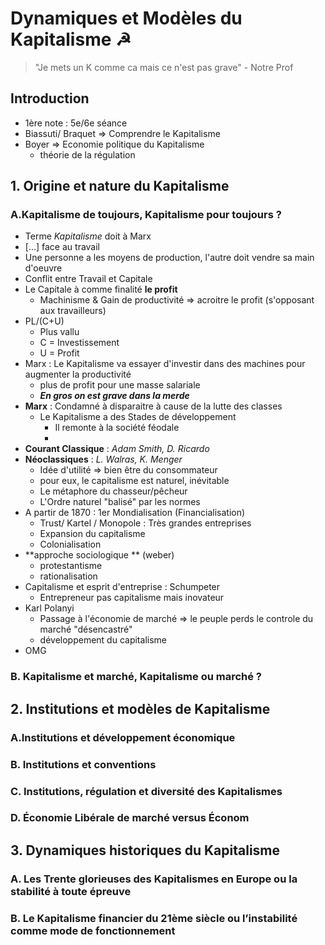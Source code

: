 # Dynamiques et Modèles du Kapitalisme ☭

> "Je mets un K comme ca mais ce n'est pas grave" - Notre Prof

## Introduction

- 1ère note : 5e/6e séance
- Biassuti/ Braquet => Comprendre le Kapitalisme
- Boyer => Economie politique du Kapitalisme
  - théorie de la régulation

## 1. Origine et nature du Kapitalisme 

### A.Kapitalisme de toujours, Kapitalisme pour toujours ? 

- Terme *Kapitalisme* doit à Marx
- [...] face au travail
- Une personne a les moyens de production,  l'autre doit vendre sa main d'oeuvre
- Conflit entre Travail et Capitale
- Le Capitale à comme finalité **le profit**
  - Machinisme & Gain de productivité => acroitre le profit (s'opposant aux travailleurs)
- PL/(C+U)
  - Plus vallu
  - C = Investissement
  - U = Profit
- Marx : Le Kapitalisme va essayer d'investir dans des machines pour augmenter la productivité
  - plus de profit pour une masse salariale
  - ***En gros on est grave dans la merde***
- **Marx** : Condamné à disparaitre à cause de la lutte des classes
  - Le Kapitalisme a des Stades de développement
    - Il remonte à la société féodale
    - ​
- **Courant Classique** : *Adam Smith, D. Ricardo*
- **Néoclassiques** : *L. Walras, K. Menger*
  - Idée d'utilité => bien être du consommateur
  - pour eux, le capitalisme est naturel, inévitable
  - Le métaphore du chasseur/pêcheur
  - L'Ordre naturel "balisé" par les normes
- A partir de 1870 : 1er Mondialisation (Financialisation)
  - Trust/ Kartel / Monopole : Très grandes entreprises
  - Expansion du capitalisme
  - Colonialisation
- **approche sociologique ** (weber)
  - protestantisme 
  - rationalisation
- Capitalisme et esprit d'entreprise : Schumpeter
  - Entrepreneur pas capitalisme mais inovateur
- Karl Polanyi
  - Passage à l'économie de marché => le peuple perds le controle du marché "désencastré"
  - développement du capitalisme
- OMG

### B. Kapitalisme et marché, Kapitalisme ou marché ? 

## 2. Institutions et modèles de Kapitalisme 

### A.Institutions et développement économique 

### B. Institutions et conventions 

### C. Institutions, régulation et diversité des Kapitalismes 

### D. Économie Libérale de marché versus Économ



## 3. Dynamiques historiques du Kapitalisme 

### A. Les Trente glorieuses des Kapitalismes en Europe ou la stabilité à toute épreuve 

### B. Le Kapitalisme financier du 21ème siècle ou l’instabilité comme mode de fonctionnement 